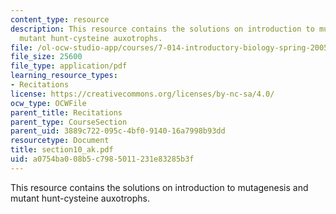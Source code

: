 ```yaml
---
content_type: resource
description: This resource contains the solutions on introduction to mutagenesis and
  mutant hunt-cysteine auxotrophs.
file: /ol-ocw-studio-app/courses/7-014-introductory-biology-spring-2005/a0754ba008b5c7985011231e83285b3f_section10_ak.pdf
file_size: 25600
file_type: application/pdf
learning_resource_types:
- Recitations
license: https://creativecommons.org/licenses/by-nc-sa/4.0/
ocw_type: OCWFile
parent_title: Recitations
parent_type: CourseSection
parent_uid: 3889c722-095c-4bf0-9140-16a7998b93dd
resourcetype: Document
title: section10_ak.pdf
uid: a0754ba0-08b5-c798-5011-231e83285b3f
---
```

This resource contains the solutions on introduction to mutagenesis and mutant hunt-cysteine auxotrophs.